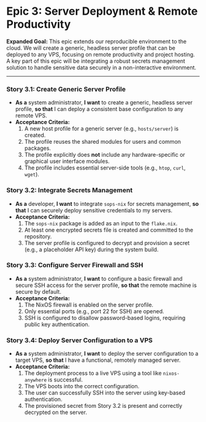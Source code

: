 # Epic 3: Server Deployment & Remote Productivity

**Expanded Goal:** This epic extends our reproducible environment to the cloud. We will create a generic, headless server profile that can be deployed to any VPS, focusing on remote productivity and project hosting. A key part of this epic will be integrating a robust secrets management solution to handle sensitive data securely in a non-interactive environment.

---

### Story 3.1: Create Generic Server Profile
* **As a** system administrator, **I want** to create a generic, headless server profile, **so that** I can deploy a consistent base configuration to any remote VPS.
* **Acceptance Criteria:**
    1.  A new host profile for a generic server (e.g., `hosts/server`) is created.
    2.  The profile reuses the shared modules for users and common packages.
    3.  The profile explicitly does **not** include any hardware-specific or graphical user interface modules.
    4.  The profile includes essential server-side tools (e.g., `htop`, `curl`, `wget`).

### Story 3.2: Integrate Secrets Management
* **As a** developer, **I want** to integrate `sops-nix` for secrets management, **so that** I can securely deploy sensitive credentials to my servers.
* **Acceptance Criteria:**
    1.  The `sops-nix` package is added as an input to the `flake.nix`.
    2.  At least one encrypted secrets file is created and committed to the repository.
    3.  The server profile is configured to decrypt and provision a secret (e.g., a placeholder API key) during the system build.

### Story 3.3: Configure Server Firewall and SSH
* **As a** system administrator, **I want** to configure a basic firewall and secure SSH access for the server profile, **so that** the remote machine is secure by default.
* **Acceptance Criteria:**
    1.  The NixOS firewall is enabled on the server profile.
    2.  Only essential ports (e.g., port 22 for SSH) are opened.
    3.  SSH is configured to disallow password-based logins, requiring public key authentication.

### Story 3.4: Deploy Server Configuration to a VPS
* **As a** system administrator, **I want** to deploy the server configuration to a target VPS, **so that** I have a functional, remotely managed server.
* **Acceptance Criteria:**
    1.  The deployment process to a live VPS using a tool like `nixos-anywhere` is successful.
    2.  The VPS boots into the correct configuration.
    3.  The user can successfully SSH into the server using key-based authentication.
    4.  The provisioned secret from Story 3.2 is present and correctly decrypted on the server.
